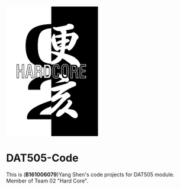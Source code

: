 ![Logo of Team 02](https://github.com/LavaSheny/DAT505-Code/blob/master/Images/Team%20Logo.jpg)

DAT505-Code
========

This is (**B161006079**)Yang Shen's code projects for DAT505 module. Member of Team 02 "Hard Core".
